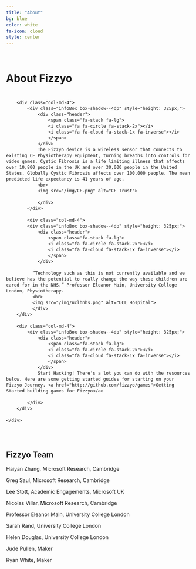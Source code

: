 ```yaml
---
title: "About"
bg: blue
color: white
fa-icon: cloud
style: center
---
```


<br>

# About Fizzyo

<div class="container-flud" style="margin-top: 40px;">
    <div class="row">

        <div class="col-md-4">
            <div class="infoBox box-shadow--4dp" style="height: 325px;">
                <div class="header">
                    <span class="fa-stack fa-lg">
                    <i class="fa fa-circle fa-stack-2x"></i>
                    <i class="fa fa-cloud fa-stack-1x fa-inverse"></i>
                    </span>                
                </div>
                The Fizzyo device is a wireless sensor that connects to existing CF Physiotherapy equipment, turning breaths into controls for video games. Cystic Fibrosis is a life limiting illness that affects over 10,800 people in the UK and over 30,000 people in the United States. Globally Cystic Fibrosis affects over 100,000 people. The mean predicted life expectancy is 41 years of age.
                <br>
                <img src="/img/CF.png" alt="CF Trust">

                </div>
            </div>    

            <div class="col-md-4">
            <div class="infoBox box-shadow--4dp" style="height: 325px;">
                <div class="header">
                    <span class="fa-stack fa-lg">
                    <i class="fa fa-circle fa-stack-2x"></i>
                    <i class="fa fa-cloud fa-stack-1x fa-inverse"></i>
                    </span>                
                </div>
            
              “Technology such as this is not currently available and we believe has the potential to really change the way these children are cared for in the NHS.” Professor Eleanor Main, University College London, Physiotherapy.
              <br>
              <img src="/img/uclhnhs.png" alt="UCL Hospital">
              </div>
        </div>

        <div class="col-md-4">
            <div class="infoBox box-shadow--4dp" style="height: 325px;">
                <div class="header">
                    <span class="fa-stack fa-lg">
                    <i class="fa fa-circle fa-stack-2x"></i>
                    <i class="fa fa-cloud fa-stack-1x fa-inverse"></i>
                    </span>                
                </div>
                Start Hacking! There's a lot you can do with the resources below. Here are some getting started guides for starting on your Fizzyo Journey. <a href="http://github.com/fizzyo/games">Getting Started building games for Fizzyo</a>

            </div>        
        </div>
        
    </div>
</div>

<div style="height: 30px;"></div>

## Fizzyo Team

<p>Haiyan Zhang, Microsoft Research, Cambridge</p>
<p>Greg Saul, Microsoft Research, Cambridge</p>
<p>Lee Stott, Academic Engagements, Microsoft UK</p>
<p>Nicolas Villar, Microsoft Research, Cambridge<p>
<p>Professor Eleanor Main, University College London</p>
<p>Sarah Rand, University College London</p>
<p>Helen Douglas, University College London</p>
<p>Jude Pullen, Maker</p>
<p>Ryan White, Maker</p>



<br>
<br>
<br>
